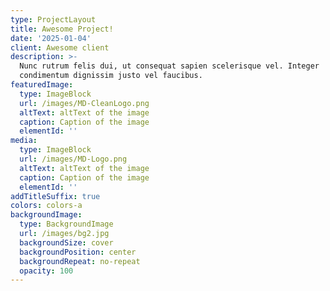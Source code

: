 ```yaml
---
type: ProjectLayout
title: Awesome Project!
date: '2025-01-04'
client: Awesome client
description: >-
  Nunc rutrum felis dui, ut consequat sapien scelerisque vel. Integer
  condimentum dignissim justo vel faucibus.
featuredImage:
  type: ImageBlock
  url: /images/MD-CleanLogo.png
  altText: altText of the image
  caption: Caption of the image
  elementId: ''
media:
  type: ImageBlock
  url: /images/MD-Logo.png
  altText: altText of the image
  caption: Caption of the image
  elementId: ''
addTitleSuffix: true
colors: colors-a
backgroundImage:
  type: BackgroundImage
  url: /images/bg2.jpg
  backgroundSize: cover
  backgroundPosition: center
  backgroundRepeat: no-repeat
  opacity: 100
---
```

